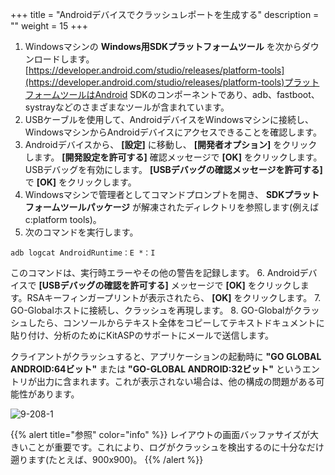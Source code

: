 +++
title = "Androidデバイスでクラッシュレポートを生成する"
description = ""
weight = 15
+++
1. Windowsマシンの **Windows用SDKプラットフォームツール** を次からダウンロードします。[https://developer.android.com/studio/releases/platform-tools](https://developer.android.com/studio/releases/platform-tools)プラットフォームツールはAndroid SDKのコンポーネントであり、adb、fastboot、systrayなどのさまざまなツールが含まれています。
2. USBケーブルを使用して、AndroidデバイスをWindowsマシンに接続し、WindowsマシンからAndroidデバイスにアクセスできることを確認します。
3. Androidデバイスから、 **[設定]** に移動し、 **[開発者オプション]** をクリックします。 **[開発設定を許可する]** 確認メッセージで **[OK]** をクリックします。USBデバッグを有効にします。 **[USBデバッグの確認メッセージを許可する]** で **[OK]** をクリックします。
4. Windowsマシンで管理者としてコマンドプロンプトを開き、 **SDKプラットフォームツールパッケージ** が解凍されたディレクトリを参照します(例えば c:platform tools)。
5. 次のコマンドを実行します。
``` 
adb logcat AndroidRuntime：E *：I 
```
このコマンドは、実行時エラーやその他の警告を記録します。
6. Androidデバイスで **[USBデバッグの確認を許可する]** メッセージで **[OK]** をクリックします。RSAキーフィンガープリントが表示されたら、 **[OK]** をクリックします。
7. GO-Globalホストに接続し、クラッシュを再現します。
8. GO-Globalがクラッシュしたら、コンソールからテキスト全体をコピーしてテキストドキュメントに貼り付け、分析のためにKitASPのサポートにメールで送信します。

クライアントがクラッシュすると、アプリケーションの起動時に **"GO GLOBAL ANDROID:64ビット"** または **"GO-GLOBAL ANDROID:32ビット"** というエントリが出力に含まれます。これが表示されない場合は、他の構成の問題がある可能性があります。

![9-208-1](/images/9-208-1.png)

{{% alert title="参照" color="info" %}}
レイアウトの画面バッファサイズが大きいことが重要です。これにより、ログがクラッシュを検出するのに十分なだけ遡ります(たとえば、900x900)。
{{% /alert %}}